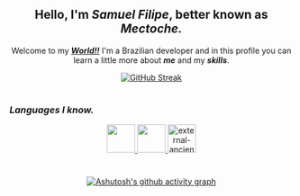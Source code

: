 <div id="inicio" align="center">
  
## Hello, I'm _Samuel Filipe_, better known as _**Mectoche.**_
Welcome to my [***_World!!_***](https://github.com/Mectoche) I'm a Brazilian developer and in this profile you can learn a little more about  ***_me_***  and my ***skills***.
 </div>
 <div id="linguagens" align="center">
   
 [![GitHub Streak](https://github-readme-streak-stats.herokuapp.com?user=Mectoche&theme=deuteranopia-friendly-theme&hide_border=true&border_radius=1.8&locale=pt_BR&card_width=476&card_height=177)](https://github.com/Mectoche)

 </div>
 
 #
 ### _Languages ​​I know._
 
<div id="linguagens" align="center">
  
  <a href="https://www.python.org/"><img src="https://img.icons8.com/plasticine/100/python.png" width="50">
  <a href="https://www.java.com/pt-BR/"><img src="https://img.icons8.com/plasticine/100/java-coffee-cup-logo.png" width="50">
  <a href="https://software.fujitsu.com/jp/manual/manualfiles/m150010/b1wd3367/01enz200/index.html"> <img src="https://img.icons8.com/external-filled-outline-icons-maxicons/85/external-ancient-the-lost-world-filled-outline-filled-outline-icons-maxicons-9.png" alt="external-ancient-the-lost-world-flat-flat-icons-maxicons-21" width="50">
  </a>
</div>
    
#
    
<div id="linguagens" align="center">
  
[![Ashutosh's github activity graph](https://github-readme-activity-graph.vercel.app/graph?username=mectoche&bg_color=000000&color=ffffff&line=ffffff&point=ffffff&area=true&hide_border=true)](https://github.com/ashutosh00710/github-readme-activity-graph)
</div>


